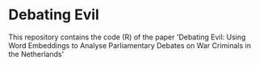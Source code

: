# Debating Evil
This repository contains the code (R) of the paper 'Debating Evil: Using Word Embeddings to Analyse Parliamentary Debates on War Criminals in the Netherlands'
